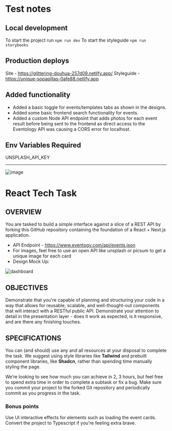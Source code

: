 # Test notes

## Local development
To start the project run `npm run dev`
To start the styleguide `npm run storybooks`

## Production deploys
Site - https://glittering-douhua-257d09.netlify.app/
Styleguide - https://unique-sopapillas-0afe88.netlify.app

## Added functionality
- Added a basic toggle for events/templates tabs as shown in the designs.
- Added some basic frontend search functionality for events.
- Added a custom Node API endpoint that adds photos for each event result before being sent to the frontend as direct access to the Eventology API was causing a CORS error for localhost.

## Env Variables Required
UNSPLASH_API_KEY

----

![image](/public/eventogy-logo.svg)

# React Tech Task

## OVERVIEW

You are tasked to build a simple interface against a slice of a REST API by forking this GitHub repository containing the foundation of a React + Next.js application.

- API Endpoint - https://www.eventogy.com/api/events.json
- For images, feel free to use an open API like unsplash or picsum to get a unique image for each card
- Design Mock Up:

![dashboard](https://github.com/user-attachments/assets/636d4899-afb2-4c48-9f42-1e4a56292e0c)


## OBJECTIVES

Demonstrate that you're capable of planning and structuring your code in a way that allows for reusable, scalable, and well-thought-out components that will interact with a RESTful public API.
Demonstrate your attention to detail in the presentation layer - does it work as expected, is it responsive, and are there any finishing touches.

## SPECIFICATIONS

You can (and should) use any and all resources at your disposal to complete the task. We suggest using style libraries like **Tailwind** and prebuilt component libraries, like **Shadcn**, rather than spending time manually styling the page.

We’re looking to see how much you can achieve in 2, 3 hours, but feel free to spend extra time in order to complete a subtask or fix a bug. Make sure you commit your project to the forked Git repository and periodically commit as you progress in the task.

### Bonus points

Use UI interactive effects for elements such as loading the event cards. Convert the project to Typescript if you're feeling extra brave.
